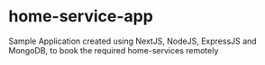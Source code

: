 # home-service-app
Sample Application created using NextJS, NodeJS, ExpressJS and MongoDB, to book the required home-services remotely
